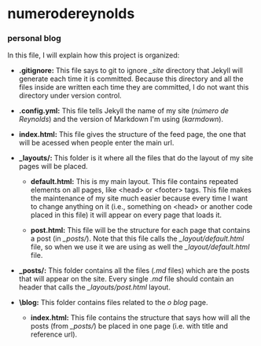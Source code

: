 # numerodereynolds
### personal blog

In this file, I will explain how this project is organized:

  - __.gitignore:__ This file says to git to ignore *_site* directory that Jekyll will generate each time it is committed. Because this directory and all the files inside are written each time they are committed, I do not want this directory under version control.
  
  - __.config.yml:__ This file tells Jekyll the name of my site (*número de Reynolds*) and the version of Markdown I'm using (*karmdown*).
  
  - __index.html:__ This file gives the structure of the feed page, the one that will be acessed when people enter the main url.
  
  - __\_layouts/:__ This folder is it where all the files that do the layout of my site pages will be placed.
      
    - __default.html:__ This is my main layout. This file contains repeated elements on all pages, like \<head> or \<footer> tags. This file makes the maintenance of my site much easier because every time I want to change anything on it (i.e., something on \<head> or another code placed in this file) it will appear on every page that loads it.
    
    - __post.html:__ This file will be the structure for each page that contains a post (in *_posts/*). Note that this file calls the *_layout/default.html* file, so when we use it we are using as well the *_layout/default.html* file.
    
   - __\_posts/:__ This folder contains all the files (*.md* files) which are the posts that will appear on the site. Every single *.md* file should contain an header that calls the *\_layouts/post.html* layout.
   
  - __\blog:__ This folder contains files related to the *o blog* page.
    
    - __index.html:__ This file contains the structure that says how will all the posts (from *\_posts/*) be placed in one page (i.e. with title and reference url).
